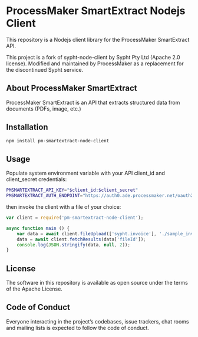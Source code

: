 # ProcessMaker SmartExtract Nodejs Client
This repository is a Nodejs client library for the ProcessMaker SmartExtract API.

This project is a fork of sypht-node-client by Sypht Pty Ltd (Apache 2.0 license).
Modified and maintained by ProcessMaker as a replacement for the discontinued Sypht service.

## About ProcessMaker SmartExtract
ProcessMaker SmartExtract is an API that extracts structured data from documents (PDFs, image, etc.)

## Installation

```Bash
npm install pm-smartextract-node-client
```


## Usage
Populate system environment variable with your API client_id and client_secret credentials:

```Bash
PMSMARTEXTRACT_API_KEY="$client_id:$client_secret"
PMSMARTEXTRACT_AUTH_ENDPOINT="https://auth0.ade.processmaker.net/oauth2/token"
```

then invoke the client with a file of your choice:
```javascript
var client = require('pm-smartextract-node-client');

async function main () {
    var data = await client.fileUpload(['sypht.invoice'], './sample_invoice.pdf');
    data = await client.fetchResults(data['fileId']);
    console.log(JSON.stringify(data, null, 2));
} 

```

## License
The software in this repository is available as open source under the terms of the Apache License.

## Code of Conduct
Everyone interacting in the project’s codebases, issue trackers, chat rooms and mailing lists is expected to follow the code of conduct.
